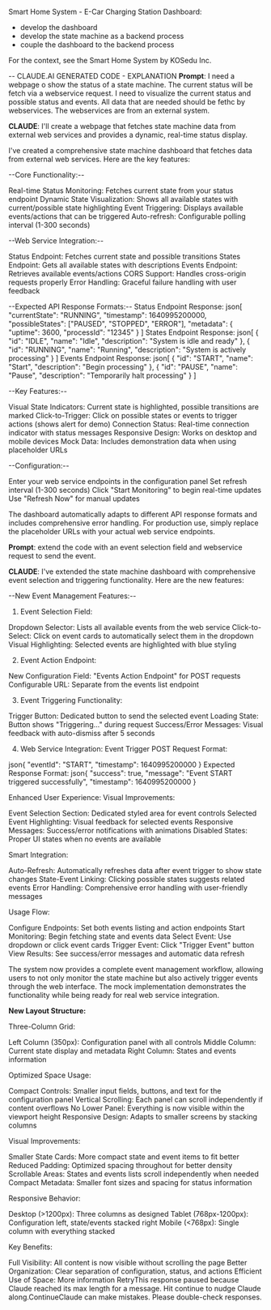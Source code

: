 Smart Home System - E-Car Charging Station Dashboard:

* develop the dashboard
* develop the state machine as a backend process
* couple the dashboard to the backend process

For the context, see the Smart Home System by KOSedu Inc.

-- CLAUDE.AI GENERATED CODE - EXPLANATION
__Prompt__: I need a webpage o show the status of a state machine. The current status will be fetch via a webservice request. I need to visualize  the current status and possible status and events. All data that are needed should be fethc by webservices. The webservices are from an external system.

__CLAUDE__:
I'll create a webpage that fetches state machine data from external web services and provides a dynamic, real-time status display.

I've created a comprehensive state machine dashboard that fetches data from external web services. Here are the key features:

--Core Functionality:--

Real-time Status Monitoring: Fetches current state from your status endpoint
Dynamic State Visualization: Shows all available states with current/possible state highlighting
Event Triggering: Displays available events/actions that can be triggered
Auto-refresh: Configurable polling interval (1-300 seconds)

--Web Service Integration:--

Status Endpoint: Fetches current state and possible transitions
States Endpoint: Gets all available states with descriptions
Events Endpoint: Retrieves available events/actions
CORS Support: Handles cross-origin requests properly
Error Handling: Graceful failure handling with user feedback

--Expected API Response Formats:--
Status Endpoint Response:
json[
  "currentState": "RUNNING",
  "timestamp": 1640995200000,
  "possibleStates": ["PAUSED", "STOPPED", "ERROR"],
  "metadata": {
    "uptime": 3600,
    "processId": "12345"
  }
]
States Endpoint Response:
json[
  {
    "id": "IDLE",
    "name": "Idle", 
    "description": "System is idle and ready"
  },
  {
    "id": "RUNNING",
    "name": "Running",
    "description": "System is actively processing"
  }
]
Events Endpoint Response:
json[
  {
    "id": "START",
    "name": "Start",
    "description": "Begin processing"
  },
  {
    "id": "PAUSE", 
    "name": "Pause",
    "description": "Temporarily halt processing"
  }
]

--Key Features:--

Visual State Indicators: Current state is highlighted, possible transitions are marked
Click-to-Trigger: Click on possible states or events to trigger actions (shows alert for demo)
Connection Status: Real-time connection indicator with status messages
Responsive Design: Works on desktop and mobile devices
Mock Data: Includes demonstration data when using placeholder URLs

--Configuration:--

Enter your web service endpoints in the configuration panel
Set refresh interval (1-300 seconds)
Click "Start Monitoring" to begin real-time updates
Use "Refresh Now" for manual updates

The dashboard automatically adapts to different API response formats and includes comprehensive error handling. For production use, simply replace the placeholder URLs with your actual web service endpoints.

__Prompt__: extend the code with an event selection field and webservice request to send the event.

__CLAUDE__:
I've extended the state machine dashboard with comprehensive event selection and triggering functionality. Here are the new features:

--New Event Management Features:--
1. Event Selection Field:

Dropdown Selector: Lists all available events from the web service
Click-to-Select: Click on event cards to automatically select them in the dropdown
Visual Highlighting: Selected events are highlighted with blue styling

2. Event Action Endpoint:

New Configuration Field: "Events Action Endpoint" for POST requests
Configurable URL: Separate from the events list endpoint

3. Event Triggering Functionality:

Trigger Button: Dedicated button to send the selected event
Loading State: Button shows "Triggering..." during request
Success/Error Messages: Visual feedback with auto-dismiss after 5 seconds

4. Web Service Integration:
Event Trigger POST Request Format:

json{
  "eventId": "START",
  "timestamp": 1640995200000
}
Expected Response Format:
json{
  "success": true,
  "message": "Event START triggered successfully",
  "timestamp": 1640995200000
}

Enhanced User Experience:
Visual Improvements:

Event Selection Section: Dedicated styled area for event controls
Selected Event Highlighting: Visual feedback for selected events
Responsive Messages: Success/error notifications with animations
Disabled States: Proper UI states when no events are available

Smart Integration:

Auto-Refresh: Automatically refreshes data after event trigger to show state changes
State-Event Linking: Clicking possible states suggests related events
Error Handling: Comprehensive error handling with user-friendly messages

Usage Flow:

Configure Endpoints: Set both events listing and action endpoints
Start Monitoring: Begin fetching state and events data
Select Event: Use dropdown or click event cards
Trigger Event: Click "Trigger Event" button
View Results: See success/error messages and automatic data refresh

The system now provides a complete event management workflow, allowing users to not only monitor the state machine but also actively trigger events through the web interface. The mock implementation demonstrates the functionality while being ready for real web service integration.

__New Layout Structure:__

Three-Column Grid:

Left Column (350px): Configuration panel with all controls
Middle Column: Current state display and metadata
Right Column: States and events information

Optimized Space Usage:

Compact Controls: Smaller input fields, buttons, and text for the configuration panel
Vertical Scrolling: Each panel can scroll independently if content overflows
No Lower Panel: Everything is now visible within the viewport height
Responsive Design: Adapts to smaller screens by stacking columns

Visual Improvements:

Smaller State Cards: More compact state and event items to fit better
Reduced Padding: Optimized spacing throughout for better density
Scrollable Areas: States and events lists scroll independently when needed
Compact Metadata: Smaller font sizes and spacing for status information

Responsive Behavior:

Desktop (>1200px): Three columns as designed
Tablet (768px-1200px): Configuration left, state/events stacked right
Mobile (<768px): Single column with everything stacked

Key Benefits:

Full Visibility: All content is now visible without scrolling the page
Better Organization: Clear separation of configuration, status, and actions
Efficient Use of Space: More information
RetryThis response paused because Claude reached its max length for a message. Hit continue to nudge Claude along.ContinueClaude can make mistakes. Please double-check responses.